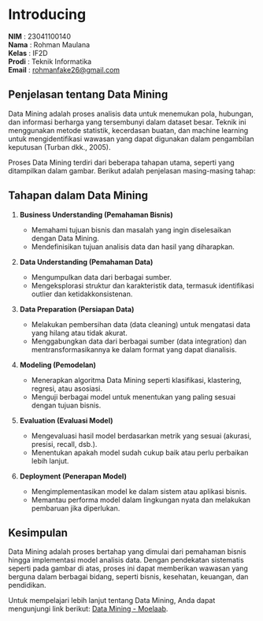 # **Introducing**  

**NIM** : 23041100140  
**Nama** : Rohman Maulana  
**Kelas** : IF2D  
**Prodi** : Teknik Informatika  
**Email** : [rohmanfake26@gmail.com](mailto:rohmanfake26@gmail.com)  

## **Penjelasan tentang Data Mining**  
Data Mining adalah proses analisis data untuk menemukan pola, hubungan, dan informasi berharga yang tersembunyi dalam dataset besar. Teknik ini menggunakan metode statistik, kecerdasan buatan, dan machine learning untuk mengidentifikasi wawasan yang dapat digunakan dalam pengambilan keputusan (Turban dkk., 2005).  

Proses Data Mining terdiri dari beberapa tahapan utama, seperti yang ditampilkan dalam gambar. Berikut adalah penjelasan masing-masing tahap:  

## **Tahapan dalam Data Mining**  

1. **Business Understanding (Pemahaman Bisnis)**  
   - Memahami tujuan bisnis dan masalah yang ingin diselesaikan dengan Data Mining.  
   - Mendefinisikan tujuan analisis data dan hasil yang diharapkan.  

2. **Data Understanding (Pemahaman Data)**  
   - Mengumpulkan data dari berbagai sumber.  
   - Mengeksplorasi struktur dan karakteristik data, termasuk identifikasi outlier dan ketidakkonsistenan.  

3. **Data Preparation (Persiapan Data)**  
   - Melakukan pembersihan data (data cleaning) untuk mengatasi data yang hilang atau tidak akurat.  
   - Menggabungkan data dari berbagai sumber (data integration) dan mentransformasikannya ke dalam format yang dapat dianalisis.  

4. **Modeling (Pemodelan)**  
   - Menerapkan algoritma Data Mining seperti klasifikasi, klastering, regresi, atau asosiasi.  
   - Menguji berbagai model untuk menentukan yang paling sesuai dengan tujuan bisnis.  

5. **Evaluation (Evaluasi Model)**  
   - Mengevaluasi hasil model berdasarkan metrik yang sesuai (akurasi, presisi, recall, dsb.).  
   - Menentukan apakah model sudah cukup baik atau perlu perbaikan lebih lanjut.  

6. **Deployment (Penerapan Model)**  
   - Mengimplementasikan model ke dalam sistem atau aplikasi bisnis.  
   - Memantau performa model dalam lingkungan nyata dan melakukan pembaruan jika diperlukan.  

## **Kesimpulan**  
Data Mining adalah proses bertahap yang dimulai dari pemahaman bisnis hingga implementasi model analisis data. Dengan pendekatan sistematis seperti pada gambar di atas, proses ini dapat memberikan wawasan yang berguna dalam berbagai bidang, seperti bisnis, kesehatan, keuangan, dan pendidikan.  

Untuk mempelajari lebih lanjut tentang Data Mining, Anda dapat mengunjungi link berikut: [Data Mining - Moelaab](https://moelaab.github.io/datamining/).

```{tableofcontents}
```